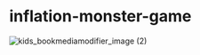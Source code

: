 # inflation-monster-game

![kids_bookmediamodifier_image (2)](https://github.com/user-attachments/assets/345d671b-e199-4ca0-8300-4f42700973ff)

